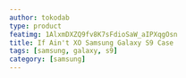 ```yaml
---
author: tokodab
type: product
featimg: 1AlxmDXZQ9fv8K7sFdioSaW_aIPXqgOsn
title: If Ain't XO Samsung Galaxy S9 Case
tags: [samsung, galaxy, s9]
category: [samsung]
---
```

